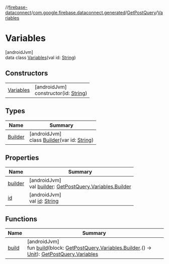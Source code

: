 //[firebase-dataconnect](../../../../index.md)/[com.google.firebase.dataconnect.generated](../../index.md)/[GetPostQuery](../index.md)/[Variables](index.md)

# Variables

[androidJvm]\
data class [Variables](index.md)(val id: [String](https://kotlinlang.org/api/latest/jvm/stdlib/kotlin/-string/index.html))

## Constructors

| | |
|---|---|
| [Variables](-variables.md) | [androidJvm]<br>constructor(id: [String](https://kotlinlang.org/api/latest/jvm/stdlib/kotlin/-string/index.html)) |

## Types

| Name | Summary |
|---|---|
| [Builder](-builder/index.md) | [androidJvm]<br>class [Builder](-builder/index.md)(var id: [String](https://kotlinlang.org/api/latest/jvm/stdlib/kotlin/-string/index.html)) |

## Properties

| Name | Summary |
|---|---|
| [builder](builder.md) | [androidJvm]<br>val [builder](builder.md): [GetPostQuery.Variables.Builder](-builder/index.md) |
| [id](id.md) | [androidJvm]<br>val [id](id.md): [String](https://kotlinlang.org/api/latest/jvm/stdlib/kotlin/-string/index.html) |

## Functions

| Name | Summary |
|---|---|
| [build](build.md) | [androidJvm]<br>fun [build](build.md)(block: [GetPostQuery.Variables.Builder](-builder/index.md).() -&gt; [Unit](https://kotlinlang.org/api/latest/jvm/stdlib/kotlin/-unit/index.html)): [GetPostQuery.Variables](index.md) |
